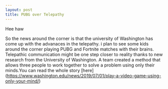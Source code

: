 ```yaml
---
layout: post
title: PUBG over Telepathy
---
```

Hee haw

So the news around the corner is that the university of Washington has come up with the advanaces in the telepathy. i plan to see some kids around the corner playing PUBG and Fortnite matches with their brains. Telepathic communication might be one step closer to reality thanks to new research from the University of Washington. A team created a method that allows three people to work together to solve a problem using only their minds.You can read the whole story [here] (https://www.washington.edu/news/2019/07/01/play-a-video-game-using-only-your-mind/)
